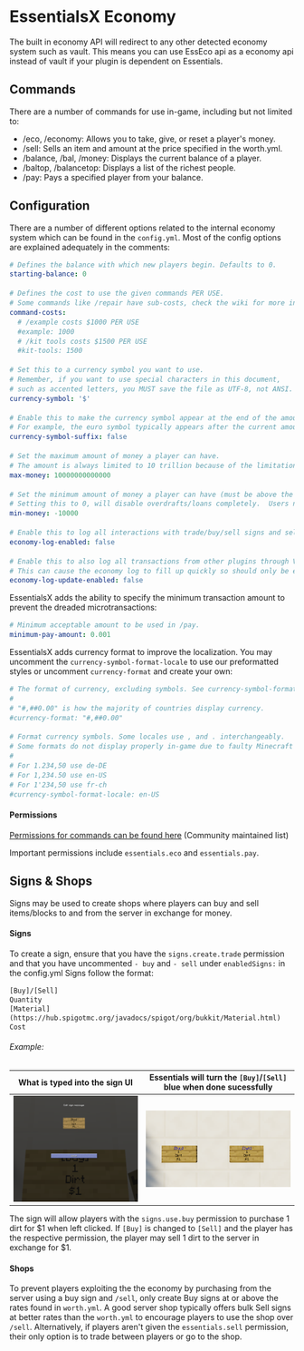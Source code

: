# EssentialsX Economy
The built in economy API will redirect to any other detected economy system such as vault. This means you can use EssEco api as a economy api instead of vault if your plugin is dependent on Essentials.

## Commands
There are a number of commands for use in-game, including but not limited to:
   - /eco, /economy: Allows you to take, give, or reset a player's money.
   - /sell: Sells an item and amount at the price specified in the worth.yml.
   - /balance, /bal, /money: Displays the current balance of a player.
   - /baltop, /balancetop: Displays a list of the richest people.
   - /pay: Pays a specified player from your balance.

## Configuration
There are a number of different options related to the internal economy system which can be found in the `config.yml`.
Most of the config options are explained adequately in the comments:

```yml
# Defines the balance with which new players begin. Defaults to 0.
starting-balance: 0

# Defines the cost to use the given commands PER USE.
# Some commands like /repair have sub-costs, check the wiki for more information.
command-costs:
  # /example costs $1000 PER USE
  #example: 1000
  # /kit tools costs $1500 PER USE
  #kit-tools: 1500

# Set this to a currency symbol you want to use.
# Remember, if you want to use special characters in this document, 
# such as accented letters, you MUST save the file as UTF-8, not ANSI.
currency-symbol: '$'

# Enable this to make the currency symbol appear at the end of the amount rather than at the start.
# For example, the euro symbol typically appears after the current amount.
currency-symbol-suffix: false

# Set the maximum amount of money a player can have.
# The amount is always limited to 10 trillion because of the limitations of a java double.
max-money: 10000000000000

# Set the minimum amount of money a player can have (must be above the negative of max-money).
# Setting this to 0, will disable overdrafts/loans completely.  Users need 'essentials.eco.loan' perm to go below 0.
min-money: -10000

# Enable this to log all interactions with trade/buy/sell signs and sell command.
economy-log-enabled: false

# Enable this to also log all transactions from other plugins through Vault.
# This can cause the economy log to fill up quickly so should only be enabled for testing purposes!
economy-log-update-enabled: false
```

EssentialsX adds the ability to specify the minimum transaction amount to prevent the dreaded microtransactions:

```yml
# Minimum acceptable amount to be used in /pay.
minimum-pay-amount: 0.001
```

EssentialsX adds currency format to improve the localization. You may uncomment the `currency-symbol-format-locale` to use our preformatted styles or uncomment `currency-format` and create your own:

```yml
# The format of currency, excluding symbols. See currency-symbol-format-locale for symbol configuration.
#
# "#,##0.00" is how the majority of countries display currency.
#currency-format: "#,##0.00"

# Format currency symbols. Some locales use , and . interchangeably.
# Some formats do not display properly in-game due to faulty Minecraft font rendering.
#
# For 1.234,50 use de-DE
# For 1,234.50 use en-US
# For 1'234,50 use fr-ch
#currency-symbol-format-locale: en-US
```

#### Permissions
[Permissions for commands can be found here](https://essinfo.xeya.me/permissions.html) (Community maintained list)

Important permissions include `essentials.eco` and  `essentials.pay`.

## Signs & Shops
Signs may be used to create shops where players can buy and sell items/blocks to and from the server in exchange for money. 

#### Signs
To create a sign, ensure that you have the `signs.create.trade` permission and that you have uncommented `- buy` and `- sell` under `enabledSigns:` in the config.yml
Signs follow the format:
```
[Buy]/[Sell]
Quantity
[Material](https://hub.spigotmc.org/javadocs/spigot/org/bukkit/Material.html)
Cost
```
###### Example:
What is typed into the sign UI | Essentials will turn the `[Buy]`/`[Sell]` blue when done sucessfully
:-------------------------------:|:-------------------------------:
| ![Image of Sign Creation UI](/images/EcoBuySignUI.png?v=4&s=360) | ![Image of Completed Buy/Sell Signs](/images/EcoBuySellSign.png?v=4&s=400) |

The sign will allow players with the `signs.use.buy` permission to purchase 1 dirt for $1 when left clicked. If `[Buy]` is changed to `[Sell]` and the player has the respective permission, the player may sell 1 dirt to the server in exchange for $1.
#### Shops
To prevent players exploiting the the economy by purchasing from the server using a buy sign and `/sell`, only create Buy signs at or above the rates found in `worth.yml`.
A good server shop typically offers bulk Sell signs at better rates than the `worth.yml` to encourage players to use the shop over `/sell`.
Alternatively, if players aren't given the `essentials.sell` permission, their only option is to trade between players or go to the shop.
